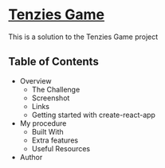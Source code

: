 # [Tenzies Game](https://tenzies-byhannah.netlify.app/)
This is a solution to the Tenzies Game project

## Table of Contents
- Overview
   - The Challenge
   - Screenshot
   - Links
   - Getting started with create-react-app
- My procedure
   - Built With
   - Extra features
   - Useful Resources
- Author
